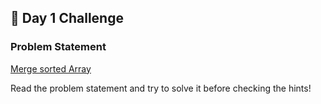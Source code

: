 ## 📌 Day 1 Challenge
### Problem Statement
[Merge sorted Array](https://leetcode.com/problems/merge-sorted-array/)

Read the problem statement and try to solve it before checking the hints!
